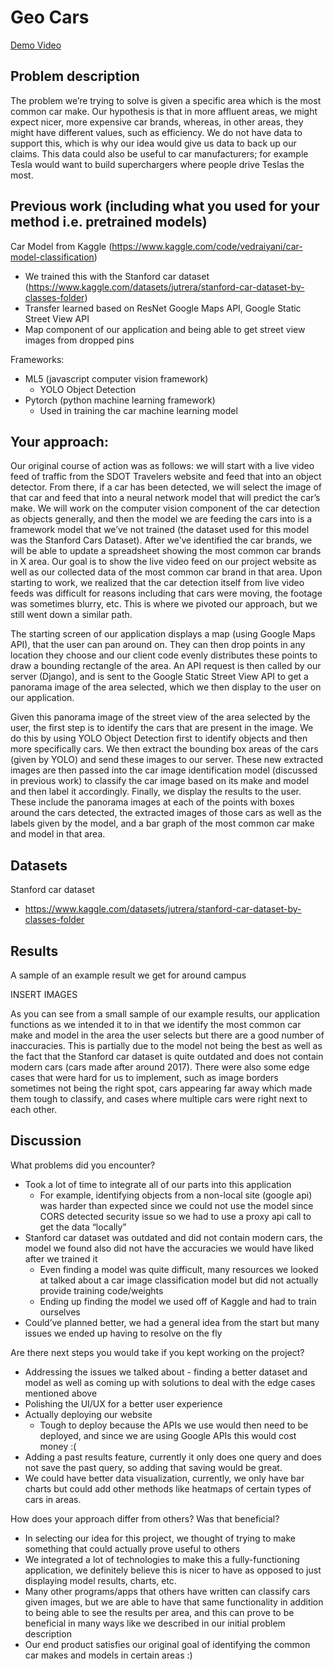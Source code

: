 # Geo Cars
[Demo Video]([url](https://youtu.be/FaLgU4Q7DB4))

## Problem description
The problem we’re trying to solve is given a specific area which is the most common car make. Our hypothesis is that in more affluent areas, we might expect nicer, more expensive car brands, whereas, in other areas, they might have different values, such as efficiency. We do not have data to support this, which is why our idea would give us data to back up our claims. This data could also be useful to car manufacturers; for example Tesla would want to build superchargers where people drive Teslas the most.

## Previous work (including what you used for your method i.e. pretrained models)
Car Model from Kaggle (https://www.kaggle.com/code/vedraiyani/car-model-classification)
  - We trained this with the Stanford car dataset (https://www.kaggle.com/datasets/jutrera/stanford-car-dataset-by-classes-folder)
  - Transfer learned based on ResNet
Google Maps API, Google Static Street View API
  - Map component of our application and being able to get street view images from dropped pins

Frameworks:
  - ML5 (javascript computer vision framework)
    - YOLO Object Detection
  - Pytorch (python machine learning framework)
    - Used in training the car machine learning model

## Your approach:
Our original course of action was as follows: we will start with a live video feed of traffic from the SDOT Travelers website and feed that into an object detector. From there, if a car has been detected, we will select the image of that car and feed that into a neural network model that will predict the car’s make. We will work on the computer vision component of the car detection as objects generally, and then the model we are feeding the cars into is a framework model that we’ve not trained (the dataset used for this model was the Stanford Cars Dataset). After we’ve identified the car brands, we will be able to update a spreadsheet showing the most common car brands in X area. Our goal is to show the live video feed on our project website as well as our collected data of the most common car brand in that area. Upon starting to work, we realized that the car detection itself from live video feeds was difficult for reasons including that cars were moving, the footage was sometimes blurry, etc. This is where we pivoted our approach, but we still went down a similar path.

The starting screen of our application displays a map (using Google Maps API), that the user can pan around on. They can then drop points in any location they choose and our client code evenly distributes these points to draw a bounding rectangle of the area. An API request is then called by our server (Django), and is sent to the Google Static Street View API to get a panorama image of the area selected, which we then display to the user on our application. 

Given this panorama image of the street view of the area selected by the user, the first step is to identify the cars that are present in the image. We do this by using YOLO Object Detection first to identify objects and then more specifically cars. We then extract the bounding box areas of the cars (given by YOLO) and send these images to our server. These new extracted images are then passed into the car image identification model (discussed in previous work) to classify the car image based on its make and model and then label it accordingly. Finally, we display the results to the user. These include the panorama images at each of the points with boxes around the cars detected, the extracted images of those cars as well as the labels given by the model, and a bar graph of the most common car make and model in that area.

## Datasets
Stanford car dataset
  - https://www.kaggle.com/datasets/jutrera/stanford-car-dataset-by-classes-folder

## Results
A sample of an example result we get for around campus

INSERT IMAGES

As you can see from a small sample of our example results, our application functions as we intended it to in that we identify the most common car make and model in the area the user selects but there are a good number of inaccuracies. This is partially due to the model not being the best as well as the fact that the Stanford car dataset is quite outdated and does not contain modern cars (cars made after around 2017). There were also some edge cases that were hard for us to implement, such as image borders sometimes not being the right spot, cars appearing far away which made them tough to classify, and cases where multiple cars were right next to each other.

## Discussion
What problems did you encounter?
  - Took a lot of time to integrate all of our parts into this application
    - For example, identifying objects from a non-local site (google api) was harder than expected since we could not use the model since CORS detected security issue so we had to use a proxy api call to get the data “locally”
  - Stanford car dataset was outdated and did not contain modern cars, the model we found also did not have the accuracies we would have liked after we trained it
    - Even finding a model was quite difficult, many resources we looked at talked about a car image classification model but did not actually provide training code/weights
    - Ending up finding the model we used off of Kaggle and had to train ourselves
  - Could’ve planned better, we had a general idea from the start but many issues we ended up having to resolve on the fly

Are there next steps you would take if you kept working on the project?
  - Addressing the issues we talked about - finding a better dataset and model as well as coming up with solutions to deal with the edge cases mentioned above
  - Polishing the UI/UX for a better user experience
  - Actually deploying our website
    - Tough to deploy because the APIs we use would then need to be deployed, and since we are using Google APIs this would cost money :(
  - Adding a past results feature, currently it only does one query and does not save the past query, so adding that saving would be great.
  - We could have better data visualization, currently, we only have bar charts but could add other methods like heatmaps of certain types of cars in areas.

How does your approach differ from others? Was that beneficial?
  - In selecting our idea for this project, we thought of trying to make something that could actually prove useful to others
  - We integrated a lot of technologies to make this a fully-functioning application, we definitely believe this is nicer to have as opposed to just displaying model results, charts, etc.
  - Many other programs/apps that others have written can classify cars given images, but we are able to have that same functionality in addition to being able to see the results per area, and this can prove to be beneficial in many ways like we described in our initial problem description
  - Our end product satisfies our original goal of identifying the common car makes and models in certain areas :)



